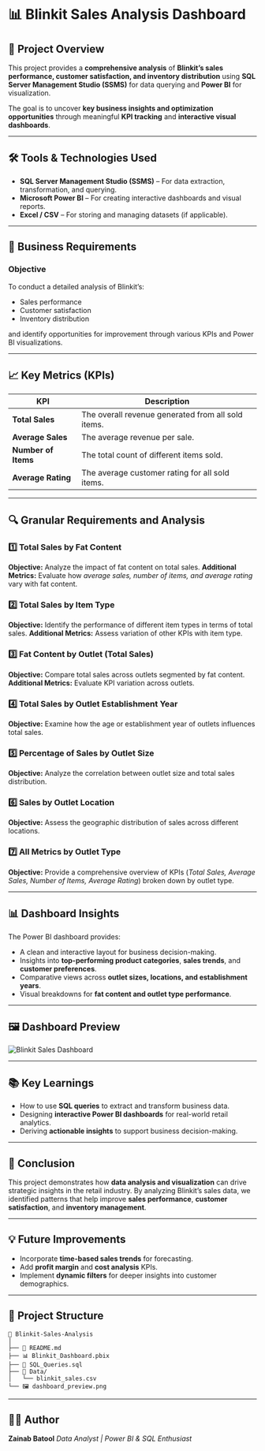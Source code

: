 # 📊 Blinkit Sales Analysis Dashboard

## 🧩 Project Overview

This project provides a **comprehensive analysis** of **Blinkit’s sales performance, customer satisfaction, and inventory distribution** using **SQL Server Management Studio (SSMS)** for data querying and **Power BI** for visualization.

The goal is to uncover **key business insights and optimization opportunities** through meaningful **KPI tracking** and **interactive visual dashboards**.

---

## 🛠️ Tools & Technologies Used

* **SQL Server Management Studio (SSMS)** – For data extraction, transformation, and querying.
* **Microsoft Power BI** – For creating interactive dashboards and visual reports.
* **Excel / CSV** – For storing and managing datasets (if applicable).

---

## 🎯 Business Requirements

### Objective

To conduct a detailed analysis of Blinkit’s:

* Sales performance
* Customer satisfaction
* Inventory distribution

and identify opportunities for improvement through various KPIs and Power BI visualizations.

---

## 📈 Key Metrics (KPIs)

| KPI                 | Description                                        |
| ------------------- | -------------------------------------------------- |
| **Total Sales**     | The overall revenue generated from all sold items. |
| **Average Sales**   | The average revenue per sale.                      |
| **Number of Items** | The total count of different items sold.           |
| **Average Rating**  | The average customer rating for all sold items.    |

---

## 🔍 Granular Requirements and Analysis

### 1️⃣ Total Sales by Fat Content

**Objective:** Analyze the impact of fat content on total sales.
**Additional Metrics:** Evaluate how *average sales, number of items, and average rating* vary with fat content.

### 2️⃣ Total Sales by Item Type

**Objective:** Identify the performance of different item types in terms of total sales.
**Additional Metrics:** Assess variation of other KPIs with item type.

### 3️⃣ Fat Content by Outlet (Total Sales)

**Objective:** Compare total sales across outlets segmented by fat content.
**Additional Metrics:** Evaluate KPI variation across outlets.

### 4️⃣ Total Sales by Outlet Establishment Year

**Objective:** Examine how the age or establishment year of outlets influences total sales.

### 5️⃣ Percentage of Sales by Outlet Size

**Objective:** Analyze the correlation between outlet size and total sales distribution.

### 6️⃣ Sales by Outlet Location

**Objective:** Assess the geographic distribution of sales across different locations.

### 7️⃣ All Metrics by Outlet Type

**Objective:** Provide a comprehensive overview of KPIs (*Total Sales, Average Sales, Number of Items, Average Rating*) broken down by outlet type.

---

## 📊 Dashboard Insights

The Power BI dashboard provides:

* A clean and interactive layout for business decision-making.
* Insights into **top-performing product categories**, **sales trends**, and **customer preferences**.
* Comparative views across **outlet sizes, locations, and establishment years**.
* Visual breakdowns for **fat content and outlet type performance**.

---

## 🖼️ Dashboard Preview

![Blinkit Sales Dashboard](625eb0f9-e869-4a8f-8a16-fde5fe0f2d69.png)

---

## 📚 Key Learnings

* How to use **SQL queries** to extract and transform business data.
* Designing **interactive Power BI dashboards** for real-world retail analytics.
* Deriving **actionable insights** to support business decision-making.

---

## 🚀 Conclusion

This project demonstrates how **data analysis and visualization** can drive strategic insights in the retail industry.
By analyzing Blinkit’s sales data, we identified patterns that help improve **sales performance**, **customer satisfaction**, and **inventory management**.

---

## 💡 Future Improvements

* Incorporate **time-based sales trends** for forecasting.
* Add **profit margin** and **cost analysis** KPIs.
* Implement **dynamic filters** for deeper insights into customer demographics.

---

## 📂 Project Structure

```
📁 Blinkit-Sales-Analysis
│
├── 📄 README.md
├── 📊 Blinkit_Dashboard.pbix
├── 🧮 SQL_Queries.sql
├── 📁 Data/
│   └── blinkit_sales.csv
└── 🖼️ dashboard_preview.png
```

---

## 👩‍💻 Author

**Zainab Batool**
*Data Analyst | Power BI & SQL Enthusiast*
